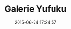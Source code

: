 ---
layout: inspirer-sites-web-default
title: Galerie Yufuku
date: 2015-06-24 17:24:57
path1: inspiration
path2: sites-web
category: sites-web
tags:
- sites-web-themes-art
- sites-web-formats-portfolio
- sites-web-styles-flat
- sites-web-technologies-backbone-js
theme: art
theme-url: /inspiration/sites-web/themes/art/
format: blog
format-url: /inspiration/sites-web/formats/portfolio/
style-1: flat
style-url-1: /inspiration/sites-web/styles/flat/
style-2:
style-url-2:
style-3:
style-url-3:
technologie-1: backbone-js
technologie-url-1: /inspiration/sites-web/technologies/backbone-js/
technologie-2:
technologie-url-2:
by:
by-url:
url-demo: http://www.yufuku.net/
image: yoshiro-kimura.jpg
image-2: yufuku-artistes.jpg
intro: Site Web de la Galerie d'art Yufuku présentant des artistes japonais et internationaux travaillant leur approche de l'espace via des matériaux tels que le verre, l'argile, le métal, etc.
description: Site Web de la Galerie d'art Yufuku présentant des artistes japonais et internationaux travaillant leur approche de l'espace via des matériaux tels que le verre, l'argile, le métal, etc.
--- 
